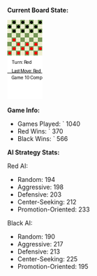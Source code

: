 
**Current Board State:**  
<!-- START_GIF -->
![Checkers Game](./checkers_game.gif)
<!-- END_GIF -->

**Game Info:**  
- Games Played: `<!-- GAMES_PLAYED --> 1040
- Red Wins: `<!-- RED_WINS --> 370
- Black Wins: `<!-- BLACK_WINS --> 566

<!-- AI_STATS -->
**AI Strategy Stats:**

Red AI:
- Random: 194
- Aggressive: 198
- Defensive: 203
- Center-Seeking: 212
- Promotion-Oriented: 233

Black AI:
- Random: 190
- Aggressive: 217
- Defensive: 213
- Center-Seeking: 225
- Promotion-Oriented: 195
